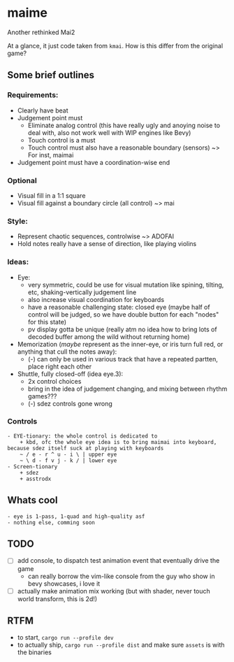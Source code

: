 # maime

Another rethinked Mai2

At a glance, it just code taken from `kmai`. How is this differ from the original game?

## Some brief outlines

### Requirements:
- Clearly have beat
- Judgement point must
	+ Eliminate analog control (this have really ugly and anoying noise to deal with, also not work well with WIP engines like Bevy)
	+ Touch control is a must
	+ Touch control must also have a reasonable boundary (sensors)
~> For inst, maimai
- Judgement point must have a coordination-wise end

### Optional
- Visual fill in a 1:1 square
- Visual fill against a boundary circle (all control)
~> mai

### Style:
- Represent chaotic sequences, controlwise ~> ADOFAI
- Hold notes really have a sense of direction, like playing violins

### Ideas:
- Eye: 
	+ very symmetric, could be use for visual mutation like spining, tilting, etc, shaking-vertically judgement line
	+ also increase visual coordination for keyboards
	+ have a reasonable challenging state: closed eye (maybe half of control will be judged, so we have double button for each "nodes" for this state)
	+ pv display gotta be unique (really atm no idea how to bring lots of decoded buffer among the wild without returning home)
- Memorization (*maybe* represent as the inner-eye, or iris turn full red, or anything that cull the notes away):
	+ (-) can only be used in various track that have a repeated partten, place right each other
- Shuttle, fully closed-off (idea eye.3):
    + 2x control choices
	+ bring in the idea of judgement changing, and mixing between rhythm games???
	+ (-) sdez controls gone wrong

### Controls
    - EYE-tionary: the whole control is dedicated to 
    	+ kbd, ofc the whole eye idea is to bring maimai into keyboard, because sdez itself suck at playing with keyboards
		~ / e - r ^ u - i \ | upper eye
		~ \ d - f v j - k / | lower eye
    - Screen-tionary
        + sdez
    	+ asstrodx

## Whats cool
    - eye is 1-pass, 1-quad and high-quality asf
    - nothing else, comming soon

## TODO

- [ ] add console, to dispatch test animation event that eventually drive the game
  + can really borrow the vim-like console from the guy who show in bevy showcases, i love it 
- [ ] actually make animation mix working (but with shader, never touch world transform, this is 2d!)

## RTFM

- to start, `cargo run --profile dev`
- to actually ship, `cargo run --profile dist` and make sure `assets` is with the binaries